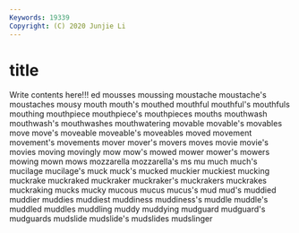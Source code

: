 ```yaml
---
Keywords: 19339
Copyright: (C) 2020 Junjie Li
---
```


# title

Write contents here!!!
ed 
mousses 
moussing 
moustache 
moustache's 
moustaches 
mousy 
mouth 
mouth's 
mouthed
mouthful 
mouthful's 
mouthfuls 
mouthing 
mouthpiece 
mouthpiece's 
mouthpieces 
mouths 
mouthwash 
mouthwash's
mouthwashes 
mouthwatering 
movable 
movable's 
movables 
move 
move's 
moveable 
moveable's 
moveables
moved 
movement 
movement's 
movements 
mover 
mover's 
movers 
moves 
movie 
movie's
movies 
moving 
movingly 
mow 
mow's 
mowed 
mower 
mower's 
mowers 
mowing
mown 
mows 
mozzarella 
mozzarella's 
ms 
mu 
much 
much's 
mucilage 
mucilage's
muck 
muck's 
mucked 
muckier 
muckiest 
mucking 
muckrake 
muckraked 
muckraker 
muckraker's
muckrakers 
muckrakes 
muckraking 
mucks 
mucky 
mucous 
mucus 
mucus's 
mud 
mud's
muddied 
muddier 
muddies 
muddiest 
muddiness 
muddiness's 
muddle 
muddle's 
muddled 
muddles
muddling 
muddy 
muddying 
mudguard 
mudguard's 
mudguards 
mudslide 
mudslide's 
mudslides 
mudslinger
